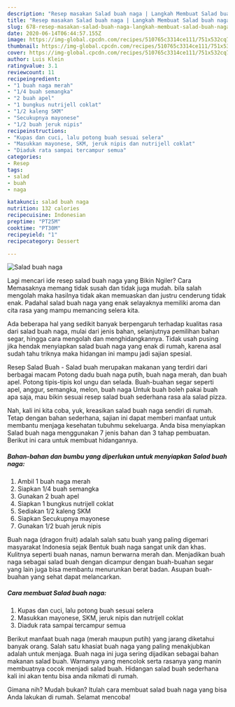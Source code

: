```yaml
---
description: "Resep masakan Salad buah naga | Langkah Membuat Salad buah naga Yang Enak Dan Mudah"
title: "Resep masakan Salad buah naga | Langkah Membuat Salad buah naga Yang Enak Dan Mudah"
slug: 678-resep-masakan-salad-buah-naga-langkah-membuat-salad-buah-naga-yang-enak-dan-mudah
date: 2020-06-14T06:44:57.155Z
image: https://img-global.cpcdn.com/recipes/510765c3314ce111/751x532cq70/salad-buah-naga-foto-resep-utama.jpg
thumbnail: https://img-global.cpcdn.com/recipes/510765c3314ce111/751x532cq70/salad-buah-naga-foto-resep-utama.jpg
cover: https://img-global.cpcdn.com/recipes/510765c3314ce111/751x532cq70/salad-buah-naga-foto-resep-utama.jpg
author: Luis Klein
ratingvalue: 3.1
reviewcount: 11
recipeingredient:
- "1 buah naga merah"
- "1/4 buah semangka"
- "2 buah apel"
- "1 bungkus nutrijell coklat"
- "1/2 kaleng SKM"
- "Secukupnya mayonese"
- "1/2 buah jeruk nipis"
recipeinstructions:
- "Kupas dan cuci, lalu potong buah sesuai selera"
- "Masukkan mayonese, SKM, jeruk nipis dan nutrijell coklat"
- "Diaduk rata sampai tercampur semua"
categories:
- Resep
tags:
- salad
- buah
- naga

katakunci: salad buah naga 
nutrition: 132 calories
recipecuisine: Indonesian
preptime: "PT25M"
cooktime: "PT30M"
recipeyield: "1"
recipecategory: Dessert

---
```



![Salad buah naga](https://img-global.cpcdn.com/recipes/510765c3314ce111/751x532cq70/salad-buah-naga-foto-resep-utama.jpg)

Lagi mencari ide resep salad buah naga yang Bikin Ngiler? Cara Memasaknya memang tidak susah dan tidak juga mudah. bila salah mengolah maka hasilnya tidak akan memuaskan dan justru cenderung tidak enak. Padahal salad buah naga yang enak selayaknya memiliki aroma dan cita rasa yang mampu memancing selera kita.

Ada beberapa hal yang sedikit banyak berpengaruh terhadap kualitas rasa dari salad buah naga, mulai dari jenis bahan, selanjutnya pemilihan bahan segar, hingga cara mengolah dan menghidangkannya. Tidak usah pusing jika hendak menyiapkan salad buah naga yang enak di rumah, karena asal sudah tahu triknya maka hidangan ini mampu jadi sajian spesial.

Resep Salad Buah - Salad buah merupakan makanan yang terdiri dari berbagai macam Potong dadu buah naga putih, buah naga merah, dan buah apel. Potong tipis-tipis kol ungu dan selada. Buah-buahan segar seperti apel, anggur, semangka, melon, buah naga Untuk buah boleh pakai buah apa saja, mau bikin sesuai resep salad buah sederhana rasa ala salad pizza.


Nah, kali ini kita coba, yuk, kreasikan salad buah naga sendiri di rumah. Tetap dengan bahan sederhana, sajian ini dapat memberi manfaat untuk membantu menjaga kesehatan tubuhmu sekeluarga. Anda bisa menyiapkan Salad buah naga menggunakan 7 jenis bahan dan 3 tahap pembuatan. Berikut ini cara untuk membuat hidangannya.

<!--inarticleads1-->

##### Bahan-bahan dan bumbu yang diperlukan untuk menyiapkan Salad buah naga:

1. Ambil 1 buah naga merah
1. Siapkan 1/4 buah semangka
1. Gunakan 2 buah apel
1. Siapkan 1 bungkus nutrijell coklat
1. Sediakan 1/2 kaleng SKM
1. Siapkan Secukupnya mayonese
1. Gunakan 1/2 buah jeruk nipis


Buah naga (dragon fruit) adalah salah satu buah yang paling digemari masyarakat Indonesia sejak Bentuk buah naga sangat unik dan khas. Kulitnya seperti buah nanas, namun berwarna merah dan. Menjadikan buah naga sebagai salad buah dengan dicampur dengan buah-buahan segar yang lain juga bisa membantu menurunkan berat badan. Asupan buah-buahan yang sehat dapat melancarkan. 

<!--inarticleads2-->

##### Cara membuat Salad buah naga:

1. Kupas dan cuci, lalu potong buah sesuai selera
1. Masukkan mayonese, SKM, jeruk nipis dan nutrijell coklat
1. Diaduk rata sampai tercampur semua


Berikut manfaat buah naga (merah maupun putih) yang jarang diketahui banyak orang. Salah satu khasiat buah naga yang paling menakjubkan adalah untuk menjaga. Buah naga ini juga sering dijadikan sebagai bahan makanan salad buah. Warnanya yang mencolok serta rasanya yang manin membuatnya cocok menjadi salad buah. Hidangan salad buah sederhana kali ini akan tentu bisa anda nikmati di rumah. 

Gimana nih? Mudah bukan? Itulah cara membuat salad buah naga yang bisa Anda lakukan di rumah. Selamat mencoba!
